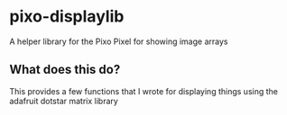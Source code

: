 # pixo-displaylib

A helper library for the Pixo Pixel for showing image arrays


## What does this do?

This provides a few functions that I wrote for displaying things using the adafruit dotstar matrix library
